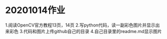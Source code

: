 # 20201014作业
1.阅读OpenCV官方教程13页，14页
2.写python代码，读一副彩色图片并显示出来彩色
3.代码和图片上传github自己的目录
4.自己目录里的readme.md显示图片
